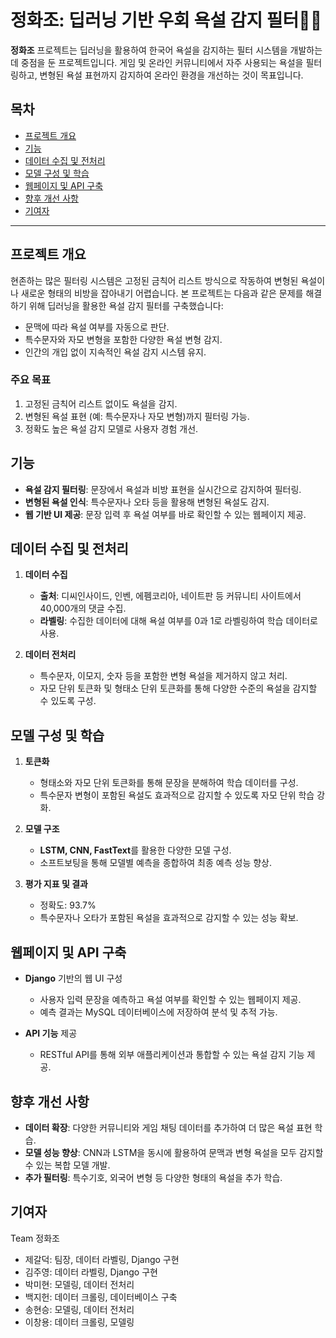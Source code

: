# 정화조: 딥러닝 기반 우회 욕설 감지 필터🤬🤖

**정화조** 프로젝트는 딥러닝을 활용하여 한국어 욕설을 감지하는 필터 시스템을 개발하는 데 중점을 둔 프로젝트입니다. 
게임 및 온라인 커뮤니티에서 자주 사용되는 욕설을 필터링하고, 변형된 욕설 표현까지 감지하여 온라인 환경을 개선하는 것이 목표입니다.

## 목차

- [프로젝트 개요](#프로젝트-개요)
- [기능](#기능)
- [데이터 수집 및 전처리](#데이터-수집-및-전처리)
- [모델 구성 및 학습](#모델-구성-및-학습)
- [웹페이지 및 API 구축](#웹페이지-및-api-구축)
- [향후 개선 사항](#향후-개선-사항)
- [기여자](#기여자)

---

## 프로젝트 개요

현존하는 많은 필터링 시스템은 고정된 금칙어 리스트 방식으로 작동하여 변형된 욕설이나 새로운 형태의 비방을 잡아내기 어렵습니다. 본 프로젝트는 다음과 같은 문제를 해결하기 위해 딥러닝을 활용한 욕설 감지 필터를 구축했습니다:

- 문맥에 따라 욕설 여부를 자동으로 판단.
- 특수문자와 자모 변형을 포함한 다양한 욕설 변형 감지.
- 인간의 개입 없이 지속적인 욕설 감지 시스템 유지.

### 주요 목표
1. 고정된 금칙어 리스트 없이도 욕설을 감지.
2. 변형된 욕설 표현 (예: 특수문자나 자모 변형)까지 필터링 가능.
3. 정확도 높은 욕설 감지 모델로 사용자 경험 개선.

## 기능

- **욕설 감지 필터링**: 문장에서 욕설과 비방 표현을 실시간으로 감지하여 필터링.
- **변형된 욕설 인식**: 특수문자나 오타 등을 활용해 변형된 욕설도 감지.
- **웹 기반 UI 제공**: 문장 입력 후 욕설 여부를 바로 확인할 수 있는 웹페이지 제공.

## 데이터 수집 및 전처리

1. **데이터 수집**
   - **출처**: 디씨인사이드, 인벤, 에펨코리아, 네이트판 등 커뮤니티 사이트에서 40,000개의 댓글 수집.
   - **라벨링**: 수집한 데이터에 대해 욕설 여부를 0과 1로 라벨링하여 학습 데이터로 사용.

2. **데이터 전처리**
   - 특수문자, 이모지, 숫자 등을 포함한 변형 욕설을 제거하지 않고 처리.
   - 자모 단위 토큰화 및 형태소 단위 토큰화를 통해 다양한 수준의 욕설을 감지할 수 있도록 구성.

## 모델 구성 및 학습

1. **토큰화**
   - 형태소와 자모 단위 토큰화를 통해 문장을 분해하여 학습 데이터를 구성.
   - 특수문자 변형이 포함된 욕설도 효과적으로 감지할 수 있도록 자모 단위 학습 강화.

2. **모델 구조**
   - **LSTM, CNN, FastText**를 활용한 다양한 모델 구성.
   - 소프트보팅을 통해 모델별 예측을 종합하여 최종 예측 성능 향상.

3. **평가 지표 및 결과**
   - 정확도: 93.7%
   - 특수문자나 오타가 포함된 욕설을 효과적으로 감지할 수 있는 성능 확보.

## 웹페이지 및 API 구축

- **Django** 기반의 웹 UI 구성
  - 사용자 입력 문장을 예측하고 욕설 여부를 확인할 수 있는 웹페이지 제공.
  - 예측 결과는 MySQL 데이터베이스에 저장하여 분석 및 추적 가능.
  
- **API 기능** 제공
  - RESTful API를 통해 외부 애플리케이션과 통합할 수 있는 욕설 감지 기능 제공.

## 향후 개선 사항

- **데이터 확장**: 다양한 커뮤니티와 게임 채팅 데이터를 추가하여 더 많은 욕설 표현 학습.
- **모델 성능 향상**: CNN과 LSTM을 동시에 활용하여 문맥과 변형 욕설을 모두 감지할 수 있는 복합 모델 개발.
- **추가 필터링**: 특수기호, 외국어 변형 등 다양한 형태의 욕설을 추가 학습.

## 기여자

Team 정화조

- 제갈덕: 팀장, 데이터 라벨링, Django 구현
- 김주영: 데이터 라벨링, Django 구현
- 박미현: 모델링, 데이터 전처리
- 백지헌: 데이터 크롤링, 데이터베이스 구축
- 송현승: 모델링, 데이터 전처리
- 이창용: 데이터 크롤링, 모델링
